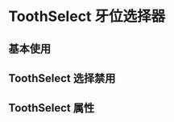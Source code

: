 <script setup>
import demo from './demo.vue'
import Disabled from './disabled.vue'
import API from './api.vue'
</script>

# ToothSelect 牙位选择器

## 基本使用

<Preview comp-name="ToothSelect" demo-name="demo">
  <demo />
</Preview>

## ToothSelect 选择禁用

<Preview comp-name="ToothSelect" demo-name="disabled">
  <Disabled />
</Preview>

## ToothSelect 属性

<API />
